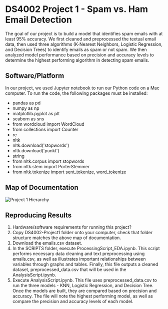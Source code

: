 # DS4002 Project 1 - Spam vs. Ham Email Detection

The goal of our project is to build a model that identifies spam emails with at least 95% accuracy. We first cleaned and preprocessed the textual email data, then used three algorithms (K-Nearest Neighbors, Logistic Regression, and Decision Trees) to identify emails as spam or not spam. We then analyzed model performance based on precision and accuracy levels to determine the highest performing algorithm in detecting spam emails. 

## Software/Platform

In our project, we used Jupyter notebook to run our Python code on a Mac computer. To run the code, the following packages must be installed: 
- pandas as pd
- numpy as np
- matplotlib.pyplot as plt
- seaborn as sns
- from wordcloud import WordCloud
- from collections import Counter
- re
- nltk
- nltk.download('stopwords')
- nltk.download('punkt')
- string
- from nltk.corpus import stopwords
- from nltk.stem import PorterStemmer
- from nltk.tokenize import sent_tokenize, word_tokenize


## Map of Documentation
![Project 1 Hierarchy](https://github.com/user-attachments/assets/4d254bba-b751-431b-b080-9b645a458a52)


## Reproducing Results

1. Hardware/software requirements for running this project?
2. Copy DS4002-Project1 folder onto your computer, check that folder structure matches the above map of documentation.
3. Download the emails.csv dataset.
4. In the SCRIPTS folder, execute ProcessingScript_EDA.ipynb. This script performs necessary data cleaning and text preprocessing using emails.csv, as well as illustrates important relationships between variables through graphs and tables. Finally, this file outputs a cleaned dataset, preprocessed_data.csv that will be used in the AnalysisScript.ipynb. 
5. Execute AnalysisScript.ipynb. This file uses preprocessed_data.csv to run the three models - KNN, Logistic Regression, and Decision Tree. Once the models are built, they are compared based on precision and accuracy. The file will note the highest performing model, as well as compare the precision and accuracy levels of each model. 
